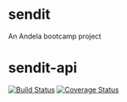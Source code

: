 # sendit
An Andela bootcamp project

# sendit-api
[![Build Status](https://travis-ci.com/nwamugo/sendit.svg?branch=master)](https://travis-ci.com/nwamugo/sendit)
[![Coverage Status](https://coveralls.io/repos/github/nwamugo/sendit/badge.svg?branch=api)](https://coveralls.io/github/nwamugo/sendit?branch=api)

